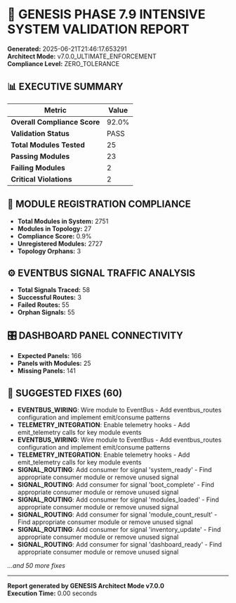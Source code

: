 # 🧠 GENESIS PHASE 7.9 INTENSIVE SYSTEM VALIDATION REPORT

**Generated:** 2025-06-21T21:46:17.653291  
**Architect Mode:** v7.0.0_ULTIMATE_ENFORCEMENT  
**Compliance Level:** ZERO_TOLERANCE

## 📊 EXECUTIVE SUMMARY

| Metric | Value |
|--------|-------|
| **Overall Compliance Score** | 92.0% |
| **Validation Status** | PASS |
| **Total Modules Tested** | 25 |
| **Passing Modules** | 23 |
| **Failing Modules** | 2 |
| **Critical Violations** | 2 |

## 🔁 MODULE REGISTRATION COMPLIANCE


- **Total Modules in System:** 2751
- **Modules in Topology:** 27
- **Compliance Score:** 0.9%
- **Unregistered Modules:** 2727
- **Topology Orphans:** 3


## ⚙️ EVENTBUS SIGNAL TRAFFIC ANALYSIS

- **Total Signals Traced:** 58
- **Successful Routes:** 3
- **Failed Routes:** 55
- **Orphan Signals:** 55


## 🎛️ DASHBOARD PANEL CONNECTIVITY

- **Expected Panels:** 166
- **Panels with Modules:** 25
- **Missing Panels:** 141


## 🔧 SUGGESTED FIXES (60)

- **EVENTBUS_WIRING**: Wire module to EventBus - Add eventbus_routes configuration and implement emit/consume patterns
- **TELEMETRY_INTEGRATION**: Enable telemetry hooks - Add emit_telemetry calls for key module events
- **EVENTBUS_WIRING**: Wire module to EventBus - Add eventbus_routes configuration and implement emit/consume patterns
- **TELEMETRY_INTEGRATION**: Enable telemetry hooks - Add emit_telemetry calls for key module events
- **SIGNAL_ROUTING**: Add consumer for signal 'system_ready' - Find appropriate consumer module or remove unused signal
- **SIGNAL_ROUTING**: Add consumer for signal 'boot_complete' - Find appropriate consumer module or remove unused signal
- **SIGNAL_ROUTING**: Add consumer for signal 'modules_loaded' - Find appropriate consumer module or remove unused signal
- **SIGNAL_ROUTING**: Add consumer for signal 'module_count_result' - Find appropriate consumer module or remove unused signal
- **SIGNAL_ROUTING**: Add consumer for signal 'inventory_update' - Find appropriate consumer module or remove unused signal
- **SIGNAL_ROUTING**: Add consumer for signal 'dashboard_ready' - Find appropriate consumer module or remove unused signal

*...and 50 more fixes*


---
**Report generated by GENESIS Architect Mode v7.0.0**  
**Execution Time:** 0.00 seconds
